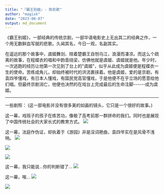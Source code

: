 ```yaml
---
title: "『霸王别姬』- 陈凯歌"
author: "magisk"
date: "2023-08-07"
output: md_document
---
```



<!--more-->


《霸王别姬》，一部经典的传统京剧，一部华语电影史上无出其二的经典之作，一个用无数鲜血写就的悲歌。久闻其名，今日一观，名副其实。

在遥远的那个故事中，虞姬舞剑、陪着楚霸王自刎乌江，浪漫而凄凉。而这么个疏离的故事，在程蝶衣的唱和中韵音绕梁，仿佛他就是虞姬、虞姬就是他。年少时，一次逃跑的经历让他第一次见到了台上的"虞姬"，似乎从此成为虞姬便是程蝶衣一生的使命。苦练成角儿，却始终被时代的洪流裹挟着。他是虞姬，爱的是京剧，有袁四爷懂戏，有日本人懂戏，有国民党高官懂戏，于是他便不在乎立场的愿意给他们唱。但最终京剧消亡，他便也决然的在戏台上完成最后的生命注脚------成为虞姬。

-----
一些剧照：
(这一部电影并没有很多美的如画的镜头，它只是一个很好的故事。)

这一幕，戏班子的孩子在练苦功，像极了高考前那一群拼命的我们。同时也是展现了中国传统社会的大家长式的教育方式。
![](/images/霸王别姬－陈凯歌/Snipaste_2023-08-06_20-34-39.png)

这一幕，法庭作伪证，却执着于《游园》非是淫词艳曲，袁四爷实在是风骨不浅呐。
![](/images/霸王别姬－陈凯歌/Snipaste_2023-08-06_22-14-42.png)

![](/images/霸王别姬－陈凯歌/Snipaste_2023-08-06_22-15-01.png)

![](/images/霸王别姬－陈凯歌/Snipaste_2023-08-06_22-15-19.png)

这一幕，我只能说...你的判断错了...
![](/images/霸王别姬－陈凯歌/Snipaste_2023-08-06_22-23-10.png)

这一幕，唉...
![](/images/霸王别姬－陈凯歌/Snipaste_2023-08-06_22-59-37.png)

![](/images/霸王别姬－陈凯歌/Snipaste_2023-08-06_22-59-46.png)
